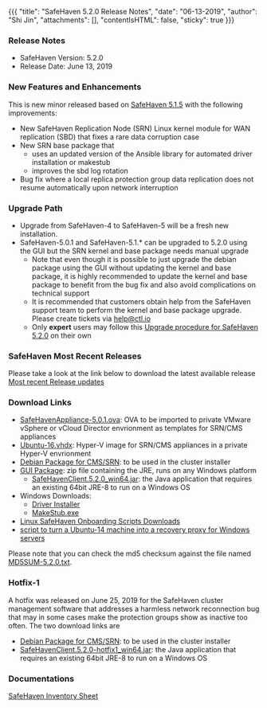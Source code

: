 {{{
  "title": "SafeHaven 5.2.0 Release Notes",
  "date": "06-13-2019",
  "author": "Shi Jin",
  "attachments": [],
  "contentIsHTML": false,
  "sticky": true
}}}

### Release Notes

- SafeHaven Version: 5.2.0
- Release Date: June 13, 2019

### New Features and Enhancements
This is new minor released based on [SafeHaven 5.1.5](SafeHaven5.1.5-Release-Notes.md) with the following improvements:
- New SafeHaven Replication Node (SRN) Linux kernel module for WAN replication (SBD) that fixes a rare data corruption case
- New SRN base package that 
  - uses an updated version of the Ansible library for automated driver installation or makestub
  - improves the sbd log rotation
- Bug fix where a local replica protection group data replication does not resume automatically upon network interruption  

### Upgrade Path
* Upgrade from SafeHaven-4 to SafeHaven-5 will be a fresh new installation.
* SafeHaven-5.0.1 and SafeHaven-5.1.* can be upgraded to 5.2.0 using the GUI but the SRN kernel and base package needs manual upgrade
  * Note that even though it is possible to just upgrade the debian package using the GUI without updating the kernel and base package, it is highly recommended to update the kernel and base package to benefit from the bug fix and also avoid complications on technical support
  * It is recommended that customers obtain help from the SafeHaven support team to perform the kernel and base package upgrade. Please create tickets via help@ctl.io
  * Only **expert** users may follow this [Upgrade procedure for SafeHaven 5.2.0](SH-5.1-Upgrade-5.2.md) on their own

### SafeHaven Most Recent Releases
Please take a look at the link below to download the latest available release  
[Most recent Release updates](../Overview/Most-Recent-SafeHaven-Release-Updates.md)

### Download Links
* [SafeHavenAppliance-5.0.1.ova](https://download.safehaven.ctl.io/SH-5.0.1/SafeHavenAppliance-5.0.1.ova): OVA to be imported to private VMware vSphere or vCloud Director envrionment as templates for SRN/CMS appliances
* [Ubuntu-16.vhdx](https://download.safehaven.ctl.io/SH-5.0.0/Ubuntu-16.vhdx): Hyper-V image for SRN/CMS appliances in a private Hyper-V envrionment
* [Debian Package for CMS/SRN](https://download.safehaven.ctl.io/SH-5.2.0/safehaven-5.2.0.deb): to be used in the cluster installer
* [GUI Package](https://download.safehaven.ctl.io/SH-5.2.0/SafeHavenConsole-5.2.0.zip): zip file containing the JRE, runs on any Windows platform
  * [SafeHavenClient.5.2.0_win64.jar](https://download.safehaven.ctl.io/SH-5.2.0/SafeHavenClient.5.2.0_win64.jar): the Java application that requires an existing 64bit JRE-8 to run on a Windows OS
* Windows Downloads:
  * [Driver Installer](https://download.safehaven.ctl.io/SH-5.2.0/safehaven_windows_driver-5.2.0.exe)
  * [MakeStub.exe](https://download.safehaven.ctl.io/SH-5.2.0/MakeStub-5.2.0.exe)
* [Linux SafeHaven Onboarding Scripts Downloads](linux-onboarding-releases.md)
* [script to turn a Ubuntu-14 machine into a recovery proxy for Windows servers](https://download.safehaven.ctl.io/SH-5.2.0/makestub_for_windows.sh)

Please note that you can check the md5 checksum against the file named [MD5SUM-5.2.0.txt](https://download.safehaven.ctl.io/SH-5.2.0/MD5SUM-5.2.0.txt).

### Hotfix-1

A hotfix was released on June 25, 2019 for the SafeHaven cluster management software that addresses a harmless network reconnection bug that may in some cases make the protection groups show as inactive too often. The two download links are
* [Debian Package for CMS/SRN](https://download.safehaven.ctl.io/SH-5.2.0/safehaven-5.2.0-hotfix1.deb): to be used in the cluster installer
* [SafeHavenClient.5.2.0-hotfix1_win64.jar](https://download.safehaven.ctl.io/SH-5.2.0/SafeHavenClient.5.2.0-hotfix1_win64.jar): the Java application that requires an existing 64bit JRE-8 to run on a Windows OS

### Documentations
[SafeHaven Inventory Sheet](https://download.safehaven.ctl.io/SH-5-Docs/SafeHaven-Inventory-Sheet-Azure.xlsm)
 
